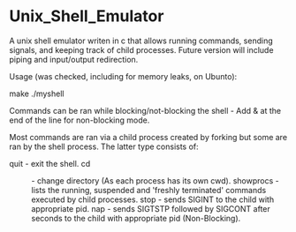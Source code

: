 # Unix_Shell_Emulator
A unix shell emulator writen in c that allows running commands, sending signals, and keeping track of child processes. Future version will include piping and input/output redirection. 

Usage (was checked, including for memory leaks, on Ubunto):

make
./myshell

Commands can be ran while blocking/not-blocking the shell - Add & at the end of the line for non-blocking mode.

Most commands are ran via a child process created by forking but some are ran by the shell process.
The latter type consists of:

quit - exit the shell.
cd <dir> - change directory (As each process has its own cwd).
showprocs - lists the running, suspended and 'freshly terminated' commands executed by child processes.
stop <pid> - sends SIGINT to the child with appropriate pid.
nap <sec> <pid> - sends SIGTSTP followed by SIGCONT after <sec> seconds to the child with appropriate pid (Non-Blocking).
